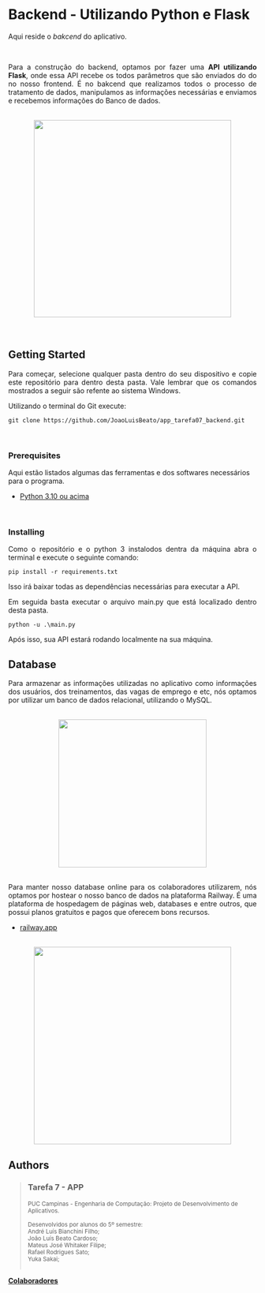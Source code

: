 
# Backend - Utilizando Python e Flask

<p align="justify">Aqui reside o <i>bakcend</i> do aplicativo.</p></n>
<br>
<p align="justify">Para a construção do backend, optamos por fazer uma <b>API utilizando Flask</b>, onde essa API recebe os todos parâmetros que são enviados do do no nosso frontend. É no bakcend que realizamos todos o processo de tratamento de dados, manipulamos as informações necessárias e enviamos e recebemos informações do Banco de dados.</p>
<br>

<div align="center">
    <img src="https://i.morioh.com/2019/11/21/34f9bcbd043d.jpg" width="400">
</div>
<br>
<br>

## Getting Started

<p align="justify">Para começar, selecione qualquer pasta dentro do seu dispositivo e copie este repositório para dentro desta pasta. Vale lembrar que os comandos mostrados a seguir são refente ao sistema Windows.</p>

Utilizando o terminal do Git execute:
    
    git clone https://github.com/JoaoLuisBeato/app_tarefa07_backend.git
<br>


### Prerequisites

Aqui estão listados algumas das ferramentas e dos softwares necessários para o programa.
- [Python 3.10 ou acima](https://www.python.org/downloads/)

<br>

### Installing

<p align="justify">Como o repositório e o python 3 instalodos dentra da máquina abra o terminal e execute o seguinte comando:

    pip install -r requirements.txt

Isso irá baixar todas as dependências necessárias para executar a API.</p>

<p align="justify">Em seguida basta executar o arquivo main.py que está localizado dentro desta pasta.

    python -u .\main.py
</p>

Após isso, sua API estará rodando localmente na sua máquina.



## Database
<p align="justify">
Para armazenar as informações utilizadas no aplicativo como informações dos usuários, dos treinamentos, das vagas de emprego e etc, nós optamos por utilizar um banco de dados relacional, utilizando o MySQL. 
</p>
<br>

<div align="center">
    <img src="https://www.iped.com.br/img/cursos/56207.jpg" width="300">
</div>

<br>
<p align="justify">
Para manter nosso database online para os colaboradores utilizarem, nós optamos por hostear o nosso banco de dados na plataforma Railway. É uma plataforma de hospedagem de páginas web, databases e entre outros, que possui planos gratuitos e pagos que oferecem bons recursos. 
</p>

- [railway.app](https://railway.app/)

<br>
<div align="center">
    <img src="https://cdn.sanity.io/images/22xmfoma/production/863b7805315dbe095c86ffdf17809b644c8bf304-3733x1024.png" width="400">
</div>





## Authors

  >### Tarefa 7 - APP 
><sub>PUC Campinas - Engenharia de Computação: Projeto de Desenvolvimento de Aplicativos. <br><br> Desenvolvidos por alunos do 5º semestre:<br>André Luís Bianchini Filho;<br>João Luís Beato Cardoso;<br>Mateus José Whitaker Filipe;<br>Rafael Rodrigues Sato;<br>Yuka Sakai;<br><br></sub>

**[Colaboradores](https://github.com/JoaoLuisBeato/app_tarefa07_backend/graphs/contributors)**







